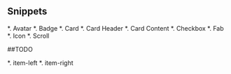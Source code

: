 

## Snippets

*. Avatar
*. Badge
*. Card
*. Card Header
*. Card Content
*. Checkbox
*. Fab
*. Icon
*. Scroll




##TODO

*. item-left
*. item-right
